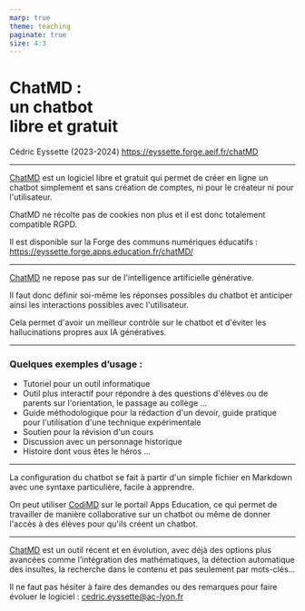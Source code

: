 ```yaml
---
marp: true
theme: teaching
paginate: true
size: 4:3
---
```


<!-- _class: titre -->

# ChatMD : <br>un chatbot <br>libre et gratuit <!-- fit -->

Cédric Eyssette (2023-2024)
https://eyssette.forge.aeif.fr/chatMD

---
<!-- _class: fpppppp -->

[ChatMD](https://eyssette.forge.apps.education.fr/chatMD/) est un logiciel libre et gratuit qui permet de créer en ligne un chatbot simplement et sans création de comptes, ni pour le créateur ni pour l'utilisateur.

<span data-marpit-fragment="1">ChatMD ne récolte pas de cookies non plus et il est donc totalement compatible RGPD.</span>

<span data-marpit-fragment="2"> Il est disponible sur la Forge des communs numériques éducatifs :
https://eyssette.forge.apps.education.fr/chatMD/</span>


---
<!-- _class: fppppppp -->

[ChatMD](https://eyssette.forge.apps.education.fr/chatMD/) ne repose pas sur de l'intelligence artificielle générative.

<span data-marpit-fragment="1">Il faut donc définir soi-même les réponses possibles du chatbot et anticiper ainsi les interactions possibles avec l'utilisateur.</span>

<span data-marpit-fragment="2">Cela permet d'avoir un meilleur contrôle sur le chatbot et d'éviter les hallucinations propres aux IA génératives.</span>

---
<!-- _class: f -->

### Quelques exemples d’usage :

* Tutoriel pour un outil informatique
* Outil plus interactif pour répondre à des questions d'élèves ou de parents sur l'orientation, le passage au collège …
* Guide méthodologique pour la rédaction d'un devoir, guide pratique pour l'utilisation d'une technique expérimentale
* Soutien pour la révision d'un cours
* Discussion avec un personnage historique
* Histoire dont vous êtes le héros  …

---
<!-- _class: fppppppp -->

La configuration du chatbot se fait à partir d'un simple fichier en Markdown avec une syntaxe particulière, facile à apprendre.

<span data-marpit-fragment="1">On peut utiliser [CodiMD](https://codimd.apps.education.fr/) sur le portail Apps Education, ce qui permet de travailler de manière collaborative sur un chatbot ou même de donner l'accès à des élèves pour qu'ils créent un chatbot.</span>

---
<!-- _class: fppppp -->

[ChatMD](https://eyssette.forge.apps.education.fr/chatMD/) est un outil récent et en évolution, avec déjà des options plus avancées comme l’intégration des mathématiques, la détection automatique des insultes, la recherche dans le contenu et pas seulement par mots-clés… 

<span data-marpit-fragment="1">Il ne faut pas hésiter à faire des demandes ou des remarques pour faire évoluer le logiciel : cedric.eyssette@ac-lyon.fr</span>

